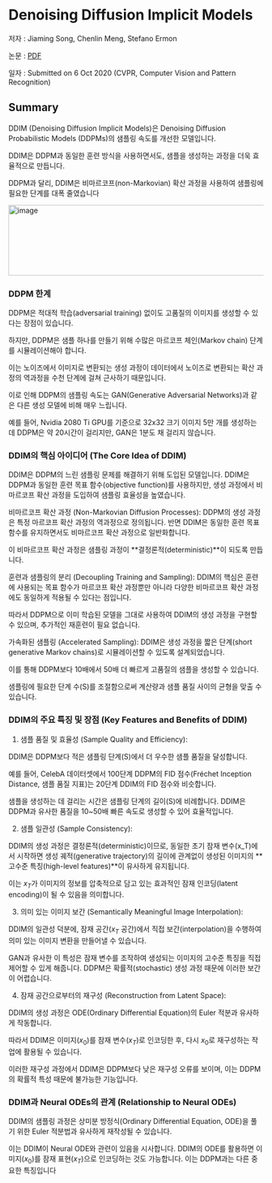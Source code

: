 # Denoising Diffusion Implicit Models

저자 : Jiaming Song, Chenlin Meng, Stefano Ermon

논문 : [PDF](https://arxiv.org/pdf/2010.02502)

일자 : Submitted on 6 Oct 2020  (CVPR, Computer Vision and Pattern Recognition)

## Summary

DDIM (Denoising Diffusion Implicit Models)은 Denoising Diffusion Probabilistic Models (DDPMs)의 샘플링 속도를 개선한 모델입니다. 

DDIM은 DDPM과 동일한 훈련 방식을 사용하면서도, 샘플을 생성하는 과정을 더욱 효율적으로 만듭니다. 

DDPM과 달리, DDIM은 비마르코프(non-Markovian) 확산 과정을 사용하여 샘플링에 필요한 단계를 대폭 줄였습니다

<img width="653" height="139" alt="image" src="https://github.com/user-attachments/assets/bd4fc49f-f068-4d6c-b6d6-316d3b6c5a31" />



### DDPM 한계
DDPM은 적대적 학습(adversarial training) 없이도 고품질의 이미지를 생성할 수 있다는 장점이 있습니다. 

하지만, DDPM은 샘플 하나를 만들기 위해 수많은 마르코프 체인(Markov chain) 단계를 시뮬레이션해야 합니다. 

이는 노이즈에서 이미지로 변환되는 생성 과정이 데이터에서 노이즈로 변환되는 확산 과정의 역과정을 수천 단계에 걸쳐 근사하기 때문입니다. 

이로 인해 DDPM의 샘플링 속도는 GAN(Generative Adversarial Networks)과 같은 다른 생성 모델에 비해 매우 느립니다. 

예를 들어, Nvidia 2080 Ti GPU를 기준으로 32x32 크기 이미지 5만 개를 생성하는 데 DDPM은 약 20시간이 걸리지만, GAN은 1분도 채 걸리지 않습니다.

### DDIM의 핵심 아이디어 (The Core Idea of DDIM)

DDIM은 DDPM의 느린 샘플링 문제를 해결하기 위해 도입된 모델입니다. DDIM은 DDPM과 동일한 훈련 목표 함수(objective function)를 사용하지만, 생성 과정에서 비마르코프 확산 과정을 도입하여 샘플링 효율성을 높였습니다.

비마르코프 확산 과정 (Non-Markovian Diffusion Processes): DDPM의 생성 과정은 특정 마르코프 확산 과정의 역과정으로 정의됩니다. 반면 DDIM은 동일한 훈련 목표 함수를 유지하면서도 비마르코프 확산 과정으로 일반화합니다. 

이 비마르코프 확산 과정은 샘플링 과정이 **결정론적(deterministic)**이 되도록 만듭니다.


훈련과 샘플링의 분리 (Decoupling Training and Sampling): DDIM의 핵심은 훈련에 사용되는 목표 함수가 마르코프 확산 과정뿐만 아니라 다양한 비마르코프 확산 과정에도 동일하게 적용될 수 있다는 점입니다. 

따라서 DDPM으로 이미 학습된 모델을 그대로 사용하여 DDIM의 생성 과정을 구현할 수 있으며, 추가적인 재훈련이 필요 없습니다.

가속화된 샘플링 (Accelerated Sampling): DDIM은 생성 과정을 짧은 단계(short generative Markov chains)로 시뮬레이션할 수 있도록 설계되었습니다. 

이를 통해 DDPM보다 10배에서 50배 더 빠르게 고품질의 샘플을 생성할 수 있습니다. 

샘플링에 필요한 단계 수(S)를 조절함으로써 계산량과 샘플 품질 사이의 균형을 맞출 수 있습니다.


### DDIM의 주요 특징 및 장점 (Key Features and Benefits of DDIM)
1. 샘플 품질 및 효율성 (Sample Quality and Efficiency):

DDIM은 DDPM보다 적은 샘플링 단계(S)에서 더 우수한 샘플 품질을 달성합니다.


예를 들어, CelebA 데이터셋에서 100단계 DDPM의 FID 점수(Fréchet Inception Distance, 샘플 품질 지표)는 20단계 DDIM의 FID 점수와 비슷합니다.

샘플을 생성하는 데 걸리는 시간은 샘플링 단계의 길이(S)에 비례합니다. DDIM은 DDPM과 유사한 품질을 10~50배 빠른 속도로 생성할 수 있어 효율적입니다.

2. 샘플 일관성 (Sample Consistency):

DDIM의 생성 과정은 결정론적(deterministic)이므로, 동일한 초기 잠재 변수(x_T)에서 시작하면 생성 궤적(generative trajectory)의 길이에 관계없이 생성된 이미지의 **고수준 특징(high-level features)**이 유사하게 유지됩니다.


이는 $x_T$가 이미지의 정보를 압축적으로 담고 있는 효과적인 잠재 인코딩(latent encoding)이 될 수 있음을 의미합니다.

3. 의미 있는 이미지 보간 (Semantically Meaningful Image Interpolation):

DDIM의 일관성 덕분에, 잠재 공간($x_T$ 공간)에서 직접 보간(interpolation)을 수행하여 의미 있는 이미지 변환을 만들어낼 수 있습니다.

GAN과 유사한 이 특성은 잠재 변수를 조작하여 생성되는 이미지의 고수준 특징을 직접 제어할 수 있게 해줍니다. DDPM은 확률적(stochastic) 생성 과정 때문에 이러한 보간이 어렵습니다.

4. 잠재 공간으로부터의 재구성 (Reconstruction from Latent Space):

DDIM의 생성 과정은 ODE(Ordinary Differential Equation)의 Euler 적분과 유사하게 작동합니다.

따라서 DDIM은 이미지($x_0$)를 잠재 변수($x_T$)로 인코딩한 후, 다시 $x_0$로 재구성하는 작업에 활용될 수 있습니다.

이러한 재구성 과정에서 DDIM은 DDPM보다 낮은 재구성 오류를 보이며, 이는 DDPM의 확률적 특성 때문에 불가능한 기능입니다.

### DDIM과 Neural ODEs의 관계 (Relationship to Neural ODEs)

DDIM의 샘플링 과정은 상미분 방정식(Ordinary Differential Equation, ODE)을 풀기 위한 Euler 적분법과 유사하게 재작성될 수 있습니다.

이는 DDIM이 Neural ODE와 관련이 있음을 시사합니다. DDIM의 ODE를 활용하면 이미지($x_0$)를 잠재 표현($x_T$)으로 인코딩하는 것도 가능합니다. 이는 DDPM과는 다른 중요한 특징입니다
